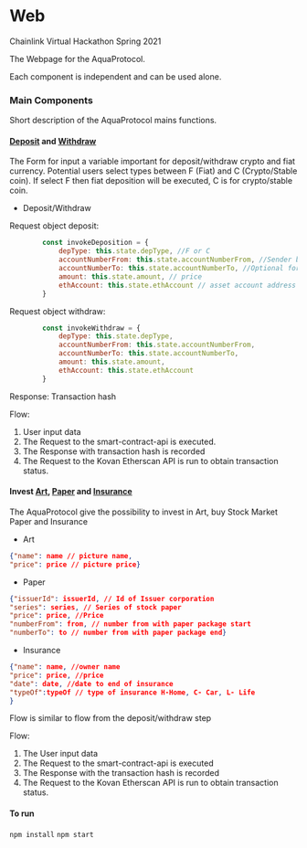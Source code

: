 # Web

Chainlink Virtual Hackathon Spring 2021

The Webpage for the AquaProtocol.

Each component is independent and can be used alone.

### Main Components
Short description of the AquaProtocol mains functions.

#### [Deposit](https://github.com/aquaprotocol/web/blob/a2f498b9e8a4ef574e2718b4c9e310320295880d/src/main/transaction/Deposit.js#L6) and [Withdraw](https://github.com/aquaprotocol/web/blob/main/src/main/transaction/Withdraw.js)

The Form for input a variable important for deposit/withdraw crypto and fiat currency.
Potential users select types between F (Fiat) and C (Crypto/Stable coin).
If select F then fiat deposition will be executed, C is for crypto/stable coin.

* Deposit/Withdraw

Request object deposit:

```javascript
        const invokeDeposition = {
            depType: this.state.depType, //F or C
            accountNumberFrom: this.state.accountNumberFrom, //Sender bank account address / Sender ethereum account address
            accountNumberTo: this.state.accountNumberTo, //Optional for fast transfer
            amount: this.state.amount, // price
            ethAccount: this.state.ethAccount // asset account address where money should be deposited
        }
```

Request object withdraw:
```javascript
        const invokeWithdraw = {
            depType: this.state.depType,
            accountNumberFrom: this.state.accountNumberFrom,
            accountNumberTo: this.state.accountNumberTo,
            amount: this.state.amount,
            ethAccount: this.state.ethAccount
        }
```
Response:
Transaction hash

Flow:
1. User input data
2. The Request to the smart-contract-api is executed.
3. The Response with transaction hash is recorded
4. The Request to the Kovan Etherscan API is run to obtain transaction status.

#### Invest [Art](https://github.com/aquaprotocol/web/blob/main/src/main/invest/module/Art.js), [Paper](https://github.com/aquaprotocol/web/blob/main/src/main/invest/module/Papers.js) and [Insurance](https://github.com/aquaprotocol/web/blob/main/src/main/invest/module/Insurance.js)

The AquaProtocol give the possibility to invest in Art, buy Stock Market Paper and Insurance

* Art

```json
{"name": name // picture name,
"price": price // picture price}
```

* Paper
```json
{"issuerId": issuerId, // Id of Issuer corporation
"series": series, // Series of stock paper
"price": price, //Price
"numberFrom": from, // number from with paper package start
"numberTo": to // number from with paper package end}
```

* Insurance

```json
{"name": name, //owner name
"price": price, //price
"date": date, //date to end of insurance
"typeOf":typeOf // type of insurance H-Home, C- Car, L- Life
}
```

Flow is similar to flow from the deposit/withdraw step

Flow:

1. The User input data
2. The Request to the smart-contract-api is executed
3. The Response with the transaction hash is recorded
4. The Request to the Kovan Etherscan API is run to obtain transaction status.

#### To run
`npm install`
`npm start`
